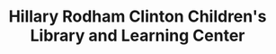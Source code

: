 ---
layout: repo
title: "Hillary Rodham Clinton Children's Library 
 
 and Learning Center"
id: 1399
permalink: repos/1399/
---
